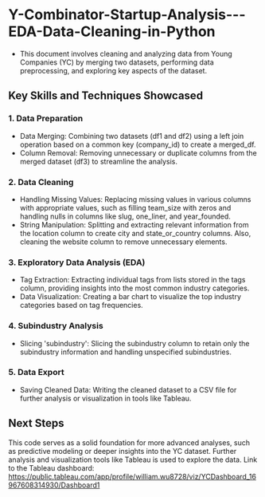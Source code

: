 # Y-Combinator-Startup-Analysis---EDA-Data-Cleaning-in-Python
* This document involves cleaning and analyzing data from Young Companies (YC) by merging two datasets, performing data preprocessing, and exploring key aspects of the dataset.

## Key Skills and Techniques Showcased
### 1. Data Preparation
* Data Merging: Combining two datasets (df1 and df2) using a left join operation based on a common key (company_id) to create a merged_df.
* Column Removal: Removing unnecessary or duplicate columns from the merged dataset (df3) to streamline the analysis.
### 2. Data Cleaning
* Handling Missing Values: Replacing missing values in various columns with appropriate values, such as filling team_size with zeros and handling nulls in columns like slug, one_liner, and year_founded.
* String Manipulation: Splitting and extracting relevant information from the location column to create city and state_or_country columns. Also, cleaning the website column to remove unnecessary elements.
### 3. Exploratory Data Analysis (EDA)
* Tag Extraction: Extracting individual tags from lists stored in the tags column, providing insights into the most common industry categories.
* Data Visualization: Creating a bar chart to visualize the top industry categories based on tag frequencies.
### 4. Subindustry Analysis
* Slicing 'subindustry': Slicing the subindustry column to retain only the subindustry information and handling unspecified subindustries.
### 5. Data Export
* Saving Cleaned Data: Writing the cleaned dataset to a CSV file for further analysis or visualization in tools like Tableau.

## Next Steps
This code serves as a solid foundation for more advanced analyses, such as predictive modeling or deeper insights into the YC dataset.
Further analysis and visualization tools like Tableau is used to explore the data. Link to the Tableau dashboard: https://public.tableau.com/app/profile/william.wu8728/viz/YCDashboard_16967608314930/Dashboard1

